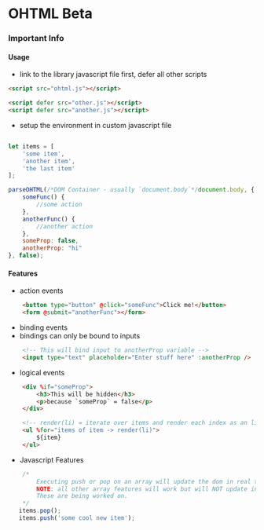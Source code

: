 # OHTML Beta

### Important Info

#### Usage
- link to the library javascript file first, defer all other scripts

```html
<script src="ohtml.js"></script>

<script defer src="other.js"></script>
<script defer src="another.js"></script>
```

- setup the environment in custom javascript file

```javascript

let items = [
    'some item',
    'another item',
    'the last item'
];

parseOHTML(/*DOM Container - usually `document.body`*/document.body, {
    someFunc() {
        //some action
    },
    anotherFunc() {
        //another action
    },
    someProp: false,
    anotherProp: "hi"
}, false);
```

#### Features
- action events

```html
    <button type="button" @click="someFunc">Click me!</button>
    <form @submit="anotherFunc"></form>
```

- binding events
- bindings can only be bound to inputs

```html
    <!-- This will bind input to anotherProp variable -->
    <input type="text" placeholder="Enter stuff here" :anotherProp />
```

- logical events

```html
    <div %if="someProp">
        <h3>This will be hidden</h3>
        <p>because `someProp` = false</p>
    </div>
```

```html
    <!-- render(li) = iterate over items and render each index as an li tag -->
    <ul %for="items of item -> render(li)">
        ${item}
    </ul>
```

- Javascript Features

```javascript
    /*
        Executing push or pop on an array will update the dom in real time!
        NOTE: all other array features will work but will NOT update in real time (i.e shift). 
        These are being worked on.
    */
   items.pop();
   items.push('some cool new item');
```

